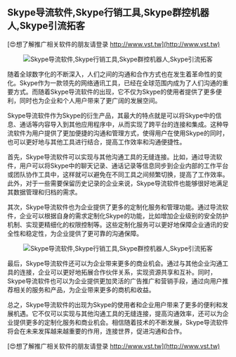 ## **Skype导流软件,Skype行销工具,Skype群控机器人,Skype引流拓客**

[😍想了解推广相关软件的朋友请登录 http://www.vst.tw](http://www.vst.tw)

 <center><img src="https://vst.tw/MP4/tuiguang/png/4.png" alt="Skype导流软件,Skype行销工具,Skype群控机器人,Skype引流拓客"></center>

随着全球数字化的不断深入，人们之间的沟通和合作方式也在发生着革命性的变化。Skype作为一款领先的网络通讯工具，已经在全球范围内成为了人们沟通的重要方式。而随着Skype导流软件的出现，它不仅为Skype的使用者提供了更多便利，同时也为企业和个人用户带来了更广阔的发展空间。

Skype导流软件作为Skype的衍生产品，其最大的特点就是可以将Skype中的信息、通话等内容导入到其他应用程序中，从而实现了跨平台的连接和集成。这种导流软件为用户提供了更加便捷的沟通和管理方式，使得用户在使用Skype的同时，也可以更好地与其他工具进行结合，提高工作效率和沟通便捷性。

首先，Skype导流软件可以实现与其他沟通工具的无缝连接。比如，通过导流软件，用户可以将Skype中的聊天记录、通话记录等信息同步到企业内部的工作平台或团队协作工具中，这样就可以避免在不同工具之间频繁切换，提高了工作效率。此外，对于一些需要保留历史记录的企业来说，Skype导流软件也能够很好地满足其数据管理和归档的需求。

其次，Skype导流软件也为企业提供了更多的定制化服务和管理功能。通过导流软件，企业可以根据自身的需求定制化Skype的功能，比如增加企业级别的安全防护机制、实现更精细化的权限控制等。这些定制化服务可以更好地保障企业通讯的安全性和稳定性，为企业提供了更可靠的沟通保障。

 <center><img src="https://vst.tw/MP4/tuiguang/png/8.png" alt="Skype导流软件,Skype行销工具,Skype群控机器人,Skype引流拓客"></center>

最后，Skype导流软件还可以为企业带来更多的商业机会。通过与其他企业沟通工具的连接，企业可以更好地拓展合作伙伴关系，实现资源共享和互补。同时，Skype导流软件也可以为企业提供更加灵活的广告推广和营销手段，通过向用户推荐相关的服务和产品，为企业带来更多的商机和收益。

总之，Skype导流软件的出现为Skype的使用者和企业用户带来了更多的便利和发展机遇。它不仅可以实现与其他沟通工具的无缝连接，提高沟通效率，还可以为企业提供更多的定制化服务和商业机会。相信随着技术的不断发展，Skype导流软件将会在未来发挥越来越重要的作用，连接世界，促进沟通和合作。

[😍想了解推广相关软件的朋友请登录 http://www.vst.tw](http://www.vst.tw)



